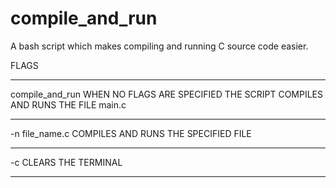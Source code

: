 # compile_and_run
A bash script which makes compiling and running C source code easier.

FLAGS
_________________________________________________________
compile_and_run    WHEN NO FLAGS ARE SPECIFIED THE SCRIPT 
                   COMPILES AND RUNS THE FILE main.c
_________________________________________________________
-n file_name.c     COMPILES AND RUNS THE SPECIFIED FILE
_________________________________________________________
-c                 CLEARS THE TERMINAL
_________________________________________________________

